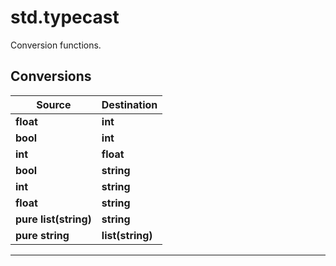 # std.typecast

Conversion functions.
## Conversions
|Source|Destination|
|-|-|
|**float**|**int**|
|**bool**|**int**|
|**int**|**float**|
|**bool**|**string**|
|**int**|**string**|
|**float**|**string**|
|**pure list(string)**|**string**|
|**pure string**|**list(string)**|


***
